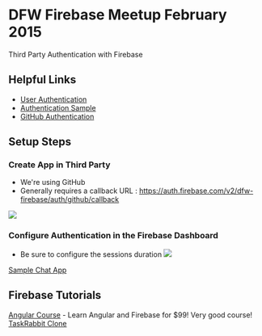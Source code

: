 # DFW Firebase Meetup February 2015

Third Party Authentication with Firebase

## Helpful Links

- [User Authentication](https://www.firebase.com/docs/web/guide/user-auth.html)
- [Authentication Sample](http://jsfiddle.net/firebase/a221m6pb/embedded/result,js/)
- [GitHub Authentication](https://www.firebase.com/docs/web/guide/login/github.html)

## Setup Steps

### Create App in Third Party
- We're using GitHub
- Generally requires a callback URL : https://auth.firebase.com/v2/dfw-firebase/auth/github/callback

![](https://www.evernote.com/shard/s246/sh/d82b1661-0ac4-4a25-a118-9b6532eea754/f429ac487e0e1a69db6ab1c5579308a0/deep/0/github-oauth-app.png)

### Configure Authentication in the Firebase Dashboard
- Be sure to configure the sessions duration
![](https://www.evernote.com/shard/s246/sh/7769ad68-b718-49ee-bfc4-a3ccba3cbb83/bb38f0ccb74a317b2af4c67d947aad00/deep/0/auth-in-firebase.png)

[Sample Chat App](http://development.dfw-firebase-chat.divshot.io)

## Firebase Tutorials
[Angular Course](https://www.angularcourse.com/) - Learn Angular and Firebase for $99!  Very good course!
[TaskRabbit Clone](https://code4startup.com/projects/ninja-learn-angularjs-firebase-by-cloning-udemy)